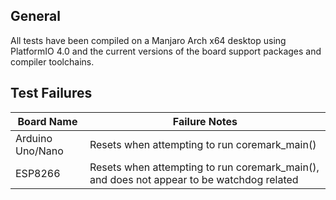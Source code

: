 ## General

All tests have been compiled on a Manjaro Arch x64 desktop using PlatformIO 4.0 and the current versions of the board support packages and compiler toolchains. 

## Test Failures
| Board Name | Failure Notes|
|---|---|
| Arduino Uno/Nano | Resets when attempting to run coremark_main() |
| ESP8266 | Resets when attempting to run coremark_main(), and does not appear to be watchdog related |
